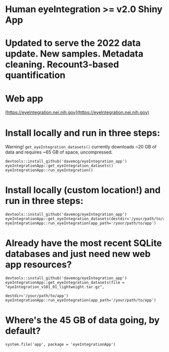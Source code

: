 # Human eyeIntegration >= v2.0 Shiny App

# Updated to serve the 2022 data update. New samples. Metadata cleaning. Recount3-based quantification

# Web app
[https://eyeIntegration.nei.nih.gov](https://eyeIntegration.nei.nih.gov)

# Install locally and run in three steps:
Warning! `get_eyeIntegration_datasets()` currently downloads ~20 GB of data and requires ~65 GB of space, uncompressed. 
```
devtools::install_github('davemcg/eyeIntegration_app')
eyeIntegrationApp::get_eyeIntegration_datasets()
eyeIntegrationApp::run_eyeIntegration()
```

# Install locally (custom location!) and run in three steps:
```
devtools::install_github('davemcg/eyeIntegration_app')
eyeIntegrationApp::get_eyeIntegration_datasets(destdir='/your/path/to/app')
eyeIntegrationApp::run_eyeIntegration(app_path='/your/path/to/app')
```

# Already have the most recent SQLite databases and just need new web app resources?
```
devtools::install_github('davemcg/eyeIntegration_app')
eyeIntegrationApp::get_eyeIntegration_datasets(file = "eyeIntegration_v101_01_lightweight.tar.gz",
                                                       destdir='/your/path/to/app')
eyeIntegrationApp::run_eyeIntegration(app_path='/your/path/to/app')
```

# Where's the 45 GB of data going, by default?
```
system.file('app', package = 'eyeIntegrationApp')
```
